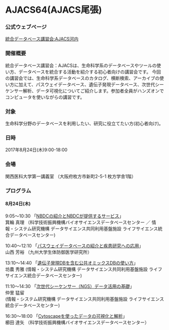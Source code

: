 # AJACS64(AJACS尾張)

### 公式ウェブページ
[統合データベース講習会:AJACS河内](http://events.biosciencedbc.jp/training/ajacs66)  

### 開催概要
統合データベース講習会：AJACSは、生命科学系のデータベースやツールの使い方、データベースを統合する活動を紹介する初心者向けの講習会です。
今回の講習会では、生命科学系データベースのカタログ、横断検索、アーカイブの使い方に加えて、パスウェイデータベース、遺伝子発現データベース、次世代シーケンサー解析、データ可視化についてご紹介します。参加者全員がハンズオンでコンピュータを使いながらの講習です。

### 対象
生命科学分野のデータベースを利用したい、研究に役立てたい方(初心者向け)。  

### 日時
2017年8月24日(木)9:00-18:00   

### 会場
関西医科大学第一講義室
（大阪府枚方市新町2-5-1 枚方学舎1階）

### プログラム
#### 8月24日(木)
9:05～10:30 「[NBDCの紹介とNBDCが提供するサービス](https://github.com/AJACS-training/AJACS66/blob/master/01_minowa/)」  
箕輪 真理
（科学技術振興機構バイオサイエンスデータベースセンター ／ 情報・システム研究機構 データサイエンス共同利用基盤施設 ライフサイエンス統合データベースセンター)  


10:40～12:10 「[パスウェイデータベースの紹介と疾患研究への応用](https://github.com/AJACS-training/AJACS66/blob/master/02_yamanishi/)」  
 山西 芳裕
（九州大学生体防御医学研究所）

13:10～14:40 「[遺伝子発現DBを含む公共オミックスDBの使い方](https://github.com/AJACS-training/AJACS66/blob/master/03_bono/)」  
坊農 秀雅
(情報・システム研究機構 データサイエンス共同利用基盤施設 ライフサイエンス統合データベースセンター)  

11:10～14:30 「[次世代シーケンサー（NGS）データ活用の基礎](https://github.com/AJACS-training/AJACS66/blob/master/04_nakazato/)」  
仲里 猛留  
(情報・システム研究機構 データサイエンス共同利用基盤施設 ライフサイエンス統合データベースセンター)  

16:30～18:00 「[Cytoscapeを使ったデータの可視化と解析](https://github.com/AJACS-training/AJACS66/blob/master/05_kushida/)」  
櫛田 達矢
（科学技術振興機構バイオサイエンスデータベースセンター）
